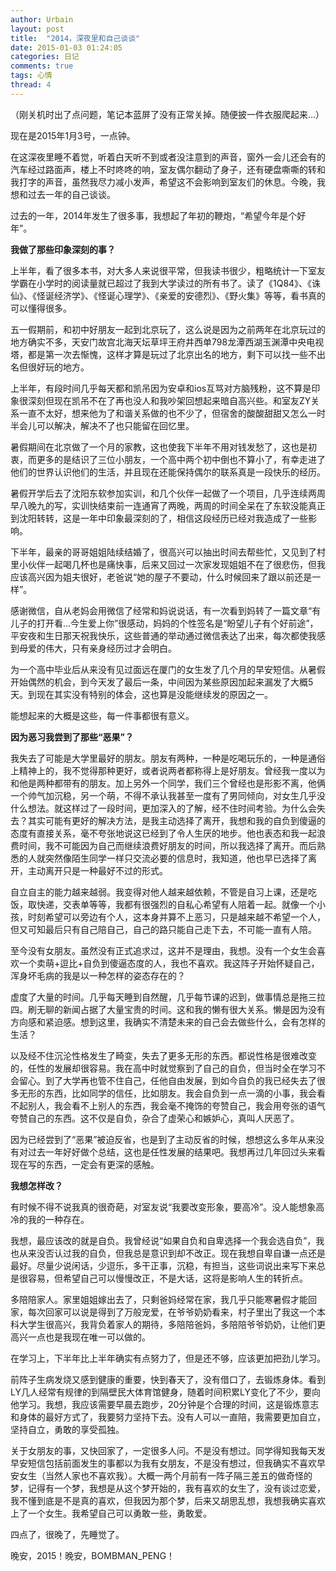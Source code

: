 ```yaml
---
author: Urbain
layout: post
title:  "2014，深夜里和自己谈谈"
date: 2015-01-03 01:24:05
categories: 日记
comments: true
tags: 心情
thread: 4
---
```


（刚关机时出了点问题，笔记本蓝屏了没有正常关掉。随便披一件衣服爬起来...）

现在是2015年1月3号，一点钟。

在这深夜里睡不着觉，听着白天听不到或者没注意到的声音，窗外一会儿还会有的汽车经过路面声，楼上不时咚咚的响，室友偶尔翻动了身子，还有硬盘嘶嘶的转和我打字的声音，虽然我尽力减小发声，希望这不会影响到室友们的休息。今晚，我想和过去一年的自己谈谈。

过去的一年，2014年发生了很多事，我想起了年初的鞭炮，“希望今年是个好年”。

**我做了那些印象深刻的事？**

上半年，看了很多本书，对大多人来说很平常，但我读书很少，粗略统计一下室友学霸在小学时的阅读量就已超过了我到大学读过的所有书了。读了《1Q84》、《诛仙》、《怪诞经济学》、《怪诞心理学》、《亲爱的安德烈》、《野火集》等等，看书真的可以懂得很多。

五一假期前，和初中好朋友一起到北京玩了，这么说是因为之前两年在北京玩过的地方确实不多，天安门故宫北海天坛草坪王府井西单798龙潭西湖玉渊潭中央电视塔，都是第一次去惭愧，这样才算是玩过了北京出名的地方，剩下可以找一些不出名但很好玩的地方。

上半年，有段时间几乎每天都和凯吊因为安卓和ios互骂对方脑残粉，这不算是印象很深刻但现在凯吊不在了再也没人和我吵架回想起来暗自高兴些。和室友ZY关系一直不太好，想来他为了和谐关系做的也不少了，但宿舍的酸酸甜甜又怎么一时半会儿可以解决，解决不了也只能留在回忆里。

暑假期间在北京做了一个月的家教，这也使我下半年不用对钱发愁了，这也是初衷，而更多的是结识了三位小朋友，一个高中两个初中倒也不算小了，有幸走进了他们的世界认识他们的生活，并且现在还能保持偶尔的联系真是一段快乐的经历。

暑假开学后去了沈阳东软参加实训，和几个伙伴一起做了一个项目，几乎连续两周早八晚九的写，实训快结束前一连通宵了两晚，两周的时间全呆在了东软没能真正到沈阳转转，这是一年中印象最深刻的了，相信这段经历已经对我造成了一些影响。

下半年，最亲的哥哥姐姐陆续结婚了，很高兴可以抽出时间去帮些忙，又见到了村里小伙伴一起喝几杯也是痛快事，后来又回过一次家发现姐姐不在了很悲伤，但我应该高兴因为姐夫很好，老爸说“她的屋子不要动，什么时候回来了跟以前还是一样”。

感谢微信，自从老妈会用微信了经常和妈说说话，有一次看到妈转了一篇文章“有儿子的打开看...今生爱上你”很感动，妈妈的个性签名是“盼望儿子有个好前途”，平安夜和生日那天祝我快乐，这些普通的举动通过微信表达了出来，每次都使我感到母爱的伟大，只有亲身经历过才会明白。

为一个高中毕业后从来没有见过面远在厦门的女生发了几个月的早安短信。从暑假开始偶然的机会，到今天发了最后一条，中间因为某些原因加起来漏发了大概5天。到现在其实没有特别的体会，这也算是没能继续发的原因之一。

能想起来的大概是这些，每一件事都很有意义。

**因为恶习我尝到了那些“恶果”？**

我失去了可能是大学里最好的朋友。朋友有两种，一种是吃喝玩乐的，一种是通俗上精神上的，我不觉得那种更好，或者说两者都称得上是好朋友。曾经我一度以为和他是两种都带有的朋友。加上另外一个同学，我们三个曾经也是形影不离，他俩一个帅气加沉稳，另一个萌，不得不承认我甚至一度有了男同倾向，对女生几乎没什么想法。就这样过了一段时间，更加深入的了解，经不住时间考验。为什么会失去？其实可能有更好的解决方法，是我主动选择了离开，我想和我的自负到傻逼的态度有直接关系，毫不夸张地说这已经到了令人生厌的地步。他也表态和我一起浪费时间，我不可能因为自己而继续浪费好朋友的时间，所以我选择了离开。而后熟悉的人就突然像陌生同学一样只交流必要的信息时，我知道，他也早已选择了离开，主动离开只是一种最好不过的形式。

自立自主的能力越来越弱。我变得对他人越来越依赖，不管是自习上课，还是吃饭，取快递，交表单等等，我都有很强烈的自私心希望有人陪着一起。就像一个小孩，时刻希望可以旁边有个人，这本身并算不上恶习，只是越来越不希望一个人，但又可知最后只有自己陪自己，自己的路只能自己走下去，不可能一直有人陪。

至今没有女朋友。虽然没有正式追求过，这并不是理由，我想。没有一个女生会喜欢一个卖萌+逗比+自负到傻逼态度的人，我也不喜欢。我这阵子开始怀疑自己，浑身坏毛病的我是以一种怎样的姿态存在的？

虚度了大量的时间。几乎每天睡到自然醒，几乎每节课的迟到，做事情总是拖三拉四。刷无聊的新闻占据了大量宝贵的时间。这和我的懒有很大关系。懒是因为没有方向感和紧迫感。想到这里，我确实不清楚未来的自己会去做些什么，会有怎样的生活？

以及经不住沉沦性格发生了畸变，失去了更多无形的东西。都说性格是很难改变的，任性的发展却很容易。我在高中时就觉察到了自己的自负，但当时全在学习不会留心。到了大学再也管不住自己，任他自由发展，到如今自负的我已经失去了很多无形的东西，比如同学的信任，比如朋友。我会自负到一点一滴的小事，我会看不起别人，我会看不上别人的东西，我会毫不掩饰的夸赞自己，我会用夸张的语气夸赞自己的东西。这不仅是自负，杂合了虚荣心和嫉妒心，真叫人厌恶了。

因为已经尝到了“恶果”被迫反省，也是到了主动反省的时候，想想这么多年从来没有对过去一年好好做个总结，这也是任性发展的结果吧。我想再过几年回过头来看现在写的东西，一定会有更深的感触。

**我想怎样改？**

有时候不得不说我真的很奇葩，对室友说“我要改变形象，要高冷”。没人能想象高冷的我的一种存在。

我想，最应该改的就是自负。我曾经说“如果自负和自卑选择一个我会选自负”，我也从来没否认过我的自负，但我总是意识到却不改正。现在我想自卑自谦一点还是最好。尽量少说闲话，少逗乐，多干正事，沉稳，有担当，这些词说出来写下来总是很容易，但希望自己可以慢慢改正，不是大话，这将是影响人生的转折点。

多陪陪家人。家里姐姐嫁出去了，只剩爸妈经常在家，我几乎只能寒暑假才能回家，每次回家可以说是得到了万般宠爱，在爷爷奶奶看来，村子里出了我这一个本科大学生很高兴，我背负着家人的期待，多陪陪爸妈，多陪陪爷爷奶奶，让他们更高兴一点也是我现在唯一可以做的。

在学习上，下半年比上半年确实有点努力了，但是还不够，应该更加把劲儿学习。

前阵子生病发烧又感到健康的重要，快到春天了，没有借口了，去锻炼身体。看到LY几人经常有规律的到隔壁民大体育馆健身，随着时间积累LY变化了不少，要向他学习。我想，我应该需要早晨去跑步，20分钟是个合理的时间，这是锻炼意志和身体的最好方式了，我要努力坚持下去。没有人可以一直陪，我需要更加自立，坚持自立，勇敢的享受孤独。

关于女朋友的事，又快回家了，一定很多人问。不是没有想过。同学得知我每天发早安短信包括前面发生的事都以为我有女朋友，不是没有想过，但我确实不喜欢早安女生（当然人家也不喜欢我）。大概一两个月前有一阵子隔三差五的做奇怪的梦，记得有一个梦，我想是从这个梦开始的，我有喜欢的女生了，没有谈过恋爱，我不懂到底是不是真的喜欢，但我因为那个梦，后来又胡思乱想，我想我确实喜欢上了一个女生。我希望自己可以勇敢一些，勇敢爱。

四点了，很晚了，先睡觉了。

晚安，2015！晚安，BOMBMAN_PENG！